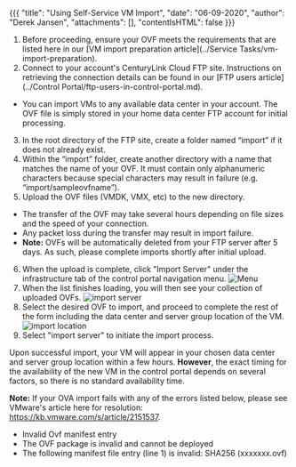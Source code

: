 {{{
  "title": "Using Self-Service VM Import",
  "date": "06-09-2020",
  "author": "Derek Jansen",
  "attachments": [],
  "contentIsHTML": false
}}}

1. Before proceeding, ensure your OVF meets the requirements that are listed here in our [VM import preparation article](../Service Tasks/vm-import-preparation).
2. Connect to your account's CenturyLink Cloud FTP site. Instructions on retrieving the connection details can be found in our [FTP users article](../Control Portal/ftp-users-in-control-portal.md).
  - You can import VMs to any available data center in your account. The OVF file is simply stored in your home data center FTP account for initial processing.
3. In the root directory of the FTP site, create a folder named “import” if it does not already exist.
4. Within the “import” folder, create another directory with a name that matches the name of your OVF. It must contain only alphanumeric characters because special characters may result in failure (e.g. “import/sampleovfname”).
5. Upload the OVF files (VMDK, VMX, etc) to the new directory.
  - The transfer of the OVF may take several hours depending on file sizes and the speed of your connection.
  - Any packet loss during the transfer may result in import failure.
  - **Note:** OVFs will be automatically deleted from your FTP server after 5 days. As such, please complete imports shortly after initial upload.
6. When the upload is complete, click "Import Server" under the infrastructure tab of the control portal navigation menu.
  ![Menu](../images/portal/portal-import-server.png)
7. When the list finishes loading, you will then see your collection of uploaded OVFs.
  ![import server](https://t3n.zendesk.com/attachments/token/uvYOmyt2Jd2E3ASHrSvrtwUpG/?name=VM_Import.png)
8. Select the desired OVF to import, and proceed to complete the rest of the form including the data center and server group location of the VM.
  ![import location](https://t3n.zendesk.com/attachments/token/HfKE7C1T1I2uTYwjLYeNO3GWJ/?name=Screen+Shot+2015-02-04+at+7.43.53+AM.png)
9. Select "import server" to initiate the import process.

Upon successful import, your VM will appear in your chosen data center and server group location within a few hours. **However**, the exact timing for the availability of the new VM in the control portal depends on several factors, so there is no standard availability time.

**Note:** If your OVA import fails with any of the errors listed below, please see VMware's article here for resolution: https://kb.vmware.com/s/article/2151537.

- Invalid Ovf manifest entry
- The OVF package is invalid and cannot be deployed
- The following manifest file entry (line 1) is invalid: SHA256 (xxxxxxx.ovf)
